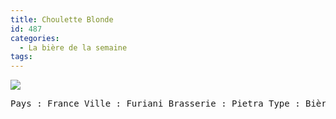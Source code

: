```yaml
---
title: Choulette Blonde
id: 487
categories:
  - La bière de la semaine
tags:
---
```


![](/images/biere_de_la_semaine/choulette_blonde.jpg)
 <pre>Pays : France Ville : Furiani Brasserie : Pietra Type : Bière spéciale Taux d'alcool : 6% Fermentation : Haute</pre>